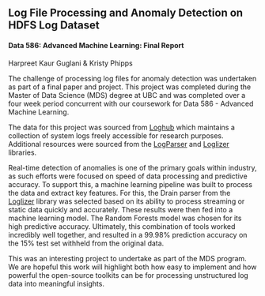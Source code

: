 ## Log File Processing and Anomaly Detection on HDFS Log Dataset

#### Data 586: Advanced Machine Learning: Final Report
Harpreet Kaur Guglani & Kristy Phipps

The challenge of processing log files for anomaly detection was undertaken as part of a final paper and project. This project was completed during the Master of Data Science (MDS) degree at UBC and was completed over a four week period concurrent with our coursework for Data 586 - Advanced Machine Learning. 

The data for this project was sourced from [Loghub](https://github.com/logpai/loghub) which maintains a collection of system logs freely accessible for research purposes. Additional resources were sourced from the [LogParser](https://github.com/logpai/logparser) and [Loglizer](https://github.com/logpai/loglizer) libraries. 

Real-time detection of anomalies is one of the primary goals within industry, as such efforts were focused on speed of data processing and predictive accuracy. To support this, a machine learning pipeline was built to process the data and extract key features. For this, the Drain parser from the [Loglizer](https://github.com/logpai/loglizer) library was selected based on its ability to process streaming or static data quickly and accurately. These results were then fed into a machine learning model. The Random Forests model was chosen for its high predictive accuracy. Ultimately, this combination of tools worked incredibly well together, and resulted in a 99.98% prediction accuracy on the 15% test set withheld from the original data. 

This was an interesting project to undertake as part of the MDS program. We are hopeful this work will highlight both how easy to implement and how powerful the open-source toolkits can be for processing unstructured log data into meaningful insights. 
